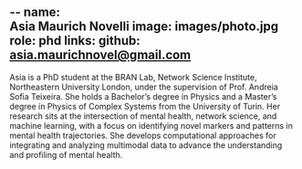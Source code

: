 --
name:	
  Asia Maurich Novelli
image: 
  images/photo.jpg
role: 
  phd
links:
  github:
    asia.maurichnovel@gmail.com
--

Asia is a PhD student at the BRAN Lab, Network Science Institute, Northeastern University London, under the supervision of Prof. Andreia Sofia Teixeira. She holds a Bachelor’s degree in Physics and a Master’s degree in Physics of Complex Systems from the University of Turin. Her research sits at the intersection of mental health, network science, and machine learning, with a focus on identifying novel markers and patterns in mental health trajectories. She develops computational approaches for integrating and analyzing multimodal data to advance the understanding and profiling of mental health.
